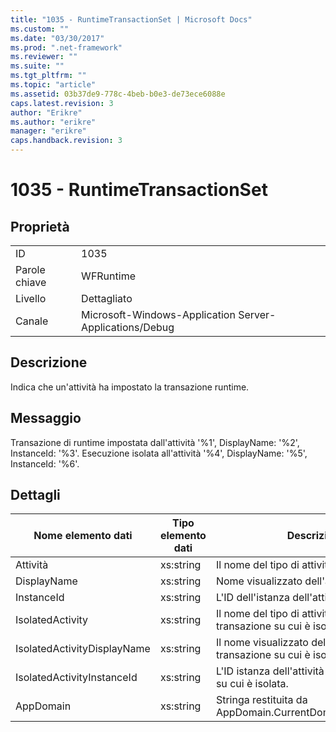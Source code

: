 ```yaml
---
title: "1035 - RuntimeTransactionSet | Microsoft Docs"
ms.custom: ""
ms.date: "03/30/2017"
ms.prod: ".net-framework"
ms.reviewer: ""
ms.suite: ""
ms.tgt_pltfrm: ""
ms.topic: "article"
ms.assetid: 03b37de9-778c-4beb-b0e3-de73ece6088e
caps.latest.revision: 3
author: "Erikre"
ms.author: "erikre"
manager: "erikre"
caps.handback.revision: 3
---
```

# 1035 - RuntimeTransactionSet
## Proprietà  
  
|||  
|-|-|  
|ID|1035|  
|Parole chiave|WFRuntime|  
|Livello|Dettagliato|  
|Canale|Microsoft\-Windows\-Application Server\-Applications\/Debug|  
  
## Descrizione  
 Indica che un'attività ha impostato la transazione runtime.  
  
## Messaggio  
 Transazione di runtime impostata dall'attività '%1', DisplayName: '%2', InstanceId: '%3'. Esecuzione isolata all'attività '%4', DisplayName: '%5', InstanceId: '%6'.  
  
## Dettagli  
  
|Nome elemento dati|Tipo elemento dati|Descrizione|  
|------------------------|------------------------|-----------------|  
|Attività|xs:string|Il nome del tipo di attività.|  
|DisplayName|xs:string|Nome visualizzato dell'attività.|  
|InstanceId|xs:string|L'ID dell'istanza dell'attività.|  
|IsolatedActivity|xs:string|Il nome del tipo di attività che la transazione su cui è isolata.|  
|IsolatedActivityDisplayName|xs:string|Il nome visualizzato dell'attività che la transazione su cui è isolata.|  
|IsolatedActivityInstanceId|xs:string|L'ID istanza dell'attività che la transazione su cui è isolata.|  
|AppDomain|xs:string|Stringa restituita da AppDomain.CurrentDomain.FriendlyName.|